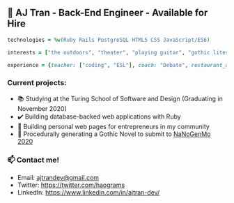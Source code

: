 ## 🔮 AJ Tran - Back-End Engineer - Available for Hire

```ruby
technologies = %w(Ruby Rails PostgreSQL HTML5 CSS JavaScript/ES6)

interests = ["the outdoors", "theater", "playing guitar", "gothic literature"]

experience = {teacher: ["coding", "ESL"], coach: "Debate", restaurant_worker: "fullstack"}  
```

### Current projects:

- :books: Studying at the Turing School of Software and Design (Graduating in November 2020)
- :heavy_check_mark: Building database-backed web applications with Ruby
- :art: Building personal web pages for entrepreneurs in my community
- :bat: Procedurally generating a Gothic Novel to submit to [NaNoGenMo 2020](https://nanogenmo.github.io/)

### 📫 Contact me!

- Email: <ajtrandev@gmail.com> 
- Twitter: https://twitter.com/haograms
- LinkedIn: https://www.linkedin.com/in/ajtran-dev/
